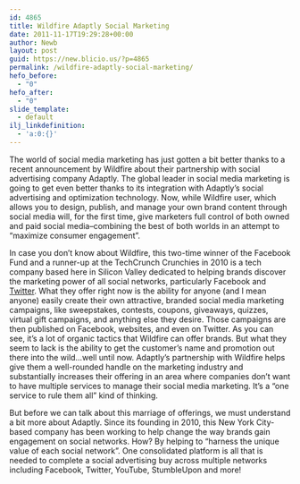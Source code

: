 ```yaml
---
id: 4865
title: Wildfire Adaptly Social Marketing
date: 2011-11-17T19:29:28+00:00
author: Newb
layout: post
guid: https://new.blicio.us/?p=4865
permalink: /wildfire-adaptly-social-marketing/
hefo_before:
  - "0"
hefo_after:
  - "0"
slide_template:
  - default
ilj_linkdefinition:
  - 'a:0:{}'
---
```

The world of social media marketing has just gotten a bit better thanks to a recent announcement by Wildfire about their partnership with social advertising company Adaptly. The global leader in social media marketing is going to get even better thanks to its integration with Adaptly’s social advertising and optimization technology. Now, while Wildfire user, which allows you to design, publish, and manage your own brand content through social media will, for the first time, give marketers full control of both owned and paid social media–combining the best of both worlds in an attempt to “maximize consumer engagement”.

In case you don’t know about Wildfire, this two-time winner of the Facebook Fund and a runner-up at the TechCrunch Crunchies in 2010 is a tech company based here in Silicon Valley dedicated to helping brands discover the marketing power of all social networks, particularly Facebook and [Twitter](https://new.blicio.us/how-to-promote-your-startup-using-twitter/). What they offer right now is the ability for anyone (and I mean anyone) easily create their own attractive, branded social media marketing campaigns, like sweepstakes, contests, coupons, giveaways, quizzes, virtual gift campaigns, and anything else they desire. Those campaigns are then published on Facebook, websites, and even on Twitter. As you can see, it’s a lot of organic tactics that Wildfire can offer brands. But what they seem to lack is the ability to get the customer’s name and promotion out there into the wild…well until now. Adaptly’s partnership with Wildfire helps give them a well-rounded handle on the marketing industry and substantially increases their offering in an area where companies don’t want to have multiple services to manage their social media marketing. It’s a “one service to rule them all” kind of thinking.

But before we can talk about this marriage of offerings, we must understand a bit more about Adaptly. Since its founding in 2010, this New York City-based company has been working to help change the way brands gain engagement on social networks. How? By helping to “harness the unique value of each social network”. One consolidated platform is all that is needed to complete a social advertising buy across multiple networks including Facebook, Twitter, YouTube, StumbleUpon and more!